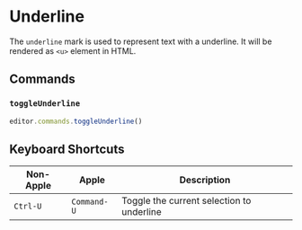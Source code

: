 # Underline

The `underline` mark is used to represent text with a underline. It will be rendered as `<u>` element in HTML.

<!-- @include: @/examples/underline.md -->

## Commands

### `toggleUnderline`

```ts
editor.commands.toggleUnderline()
```

## Keyboard Shortcuts

| Non-Apple | Apple       | Description                               |
| --------- | ----------- | ----------------------------------------- |
| `Ctrl-U`  | `Command-U` | Toggle the current selection to underline |

